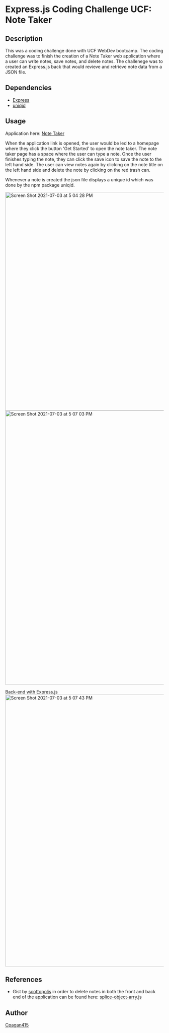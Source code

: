 # Express.js Coding Challenge UCF: Note Taker 

## Description

This was a coding challenge done with UCF WebDev bootcamp. The coding challenge was to finish the creation of a Note Taker web application where a user can write notes, save notes, and delete notes. The challenege was to created an Express.js back that would revieve and retrieve note data from a JSON file. 

## Dependencies

* [Express](https://www.npmjs.com/package/express)
* [uniqid](https://www.npmjs.com/package/uniqid)

## Usage 

Application here: [Note Taker](https://maple-moose-24100.herokuapp.com/)

When the application link is opened, the user would be led to a homepage where they click the button 'Get Started' to open the note taker. The note taker page has a space where the user can type a note. Once the user finishes typing the note, they can click the save icon to save the note to the left hand side. The user can view notes again by clicking on the note title on the left hand side and delete the note by clicking on the red trash can. 

Whenever a note is created the json file displays a unique id which was done by the npm package uniqid. 

<img width="694" alt="Screen Shot 2021-07-03 at 5 04 28 PM" src="https://user-images.githubusercontent.com/76018424/124366847-c1989a80-dc20-11eb-9fc3-0edf86c02161.png">


<img width="871" alt="Screen Shot 2021-07-03 at 5 07 03 PM" src="https://user-images.githubusercontent.com/76018424/124366892-1b996000-dc21-11eb-9948-2d560aaed451.png">

Back-end with Express.js
<img width="864" alt="Screen Shot 2021-07-03 at 5 07 43 PM" src="https://user-images.githubusercontent.com/76018424/124366907-34097a80-dc21-11eb-9c51-5cfe3e0d449b.png">

## References

* Gist by [scottopolis](https://github.com/scottopolis) in order to delete notes in both the front and back end of the application can be found here: [splice-object-arry.js](https://gist.github.com/scottopolis/6e35cf0d53bae81e6161662e6374da04)

## Author

[Cpagan415](github.com/cpagan415)



